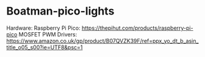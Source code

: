 # Boatman-pico-lights

Hardware:
Raspberry Pi Pico: https://thepihut.com/products/raspberry-pi-pico
MOSFET PWM Drivers: https://www.amazon.co.uk/gp/product/B07QVZK39F/ref=ppx_yo_dt_b_asin_title_o05_s00?ie=UTF8&psc=1
